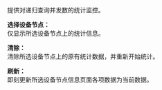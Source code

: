 提供对递归查询并发数的统计监控。

**选择设备节点：**  
仅显示所选设备节点上的统计信息。

**清除：**  
清除所选设备节点上的原有统计数据，并重新开始统计。

**刷新：**  
即刻更新所选设备节点信息页面各项数据为当前数据。
